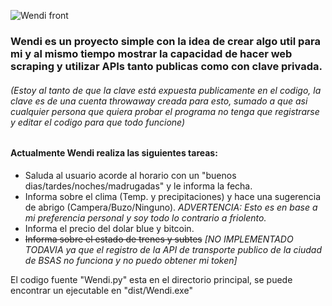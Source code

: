![Wendi front](https://user-images.githubusercontent.com/48926383/160031658-517457ff-0e57-436b-b19a-12835660a3af.PNG)

### Wendi es un proyecto simple con la idea de crear algo util para mi y al mismo tiempo mostrar la capacidad de hacer web scraping y utilizar APIs tanto publicas como con clave privada.
###### _*(Estoy al tanto de que la clave está expuesta publicamente en el codigo, la clave es de una cuenta throwaway creada para esto, sumado a que asi cualquier persona que quiera probar el programa no tenga que registrarse y editar el codigo para que todo funcione)*_

#### Actualmente Wendi realiza las siguientes tareas:
- Saluda al usuario acorde al horario con un "buenos dias/tardes/noches/madrugadas" y le informa la fecha.
- Informa sobre el clima (Temp. y precipitaciones) y hace una sugerencia de abrigo (Campera/Buzo/Ninguno).  _ADVERTENCIA: Esto es en base a mi preferencia personal y soy todo lo contrario a friolento._
- Informa el precio del dolar blue y bitcoin.
- ~~Informa sobre el estado de trenes y subtes~~ *[NO IMPLEMENTADO TODAVIA ya que el registro de la API de transporte publico de la ciudad de BSAS no funciona y no puedo obtener mi token]*

El codigo fuente "Wendi.py" esta en el directorio principal, se puede encontrar un ejecutable en "dist/Wendi.exe"
